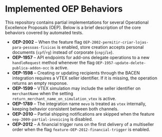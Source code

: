 # Implemented OEP Behaviors

This repository contains partial implementations for several Operational Excellence Proposals (OEP). Below is a brief description of the core behaviors covered by automated tests.

- **OEP-2002** – When the feature flag `OEP-2002-permitir-criar-lojas-para-pessoas-fisicas` is enabled, store creation accepts personal documents (`cpf`/`rg`) instead of corporate (`cnpj`/`ie`).
- **OEP-1957** – API endpoints for add-ons delegate operations to a new `handleRequest` method whenever the flag `OEP-1957-update-delete-publica-addon-occ` is active.
- **OEP-1598** – Creating or updating recipients through the BACEN integration requires a VTEX seller identifier. If it is missing, the operation returns an empty response.
- **OEP-1599** – VTEX simulation may include the seller identifier on `merchantName` when the setting `return_merchant_name_on_simulation_vtex` is active.
- **OEP-1789** – The integration name `mevo` is treated as `vtex` internally, keeping behavior consistent between both channels.
- **OEP-2010** – Partial shipping notifications are skipped when the feature `oep-2009-partial-invoicing` is disabled.
- **OEP-2012** – A financial trigger runs on the first delivery of a multiseller order when the flag `feature-OEP-2012-financial-trigger` is enabled.
